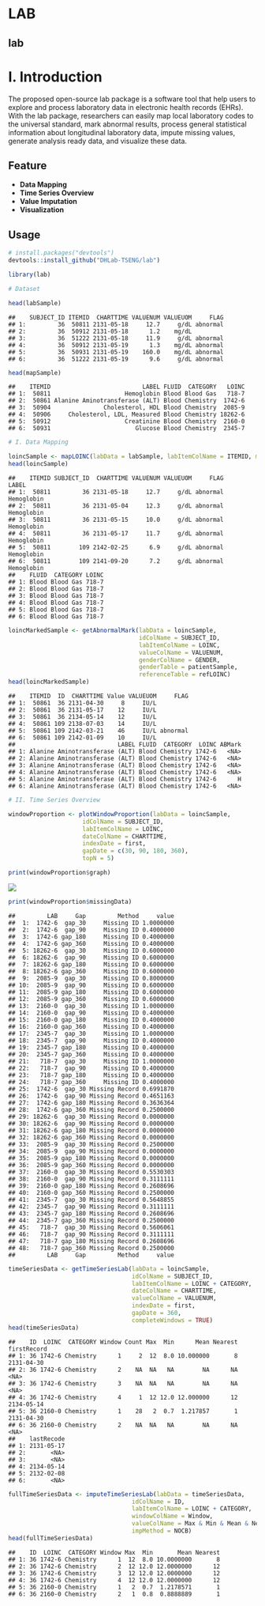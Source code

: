LAB
================

## lab

# I. Introduction

The proposed open-source lab package is a software tool that help users
to explore and process laboratory data in electronic health records
(EHRs). With the lab package, researchers can easily map local
laboratory codes to the universal standard, mark abnormal results,
process general statistical information about longitudinal laboratory
data, impute missing values, generate analysis ready data, and visualize
these data.

## Feature

  - **Data Mapping**  
  - **Time Series Overview**
  - **Value Imputation**
  - **Visualization**

## Usage

``` r
# install.packages("devtools")
devtools::install_github("DHLab-TSENG/lab")
```

``` r
library(lab)

# Dataset

head(labSample)
```

    ##    SUBJECT_ID ITEMID  CHARTTIME VALUENUM VALUEUOM     FLAG
    ## 1:         36  50811 2131-05-18     12.7     g/dL abnormal
    ## 2:         36  50912 2131-05-18      1.2    mg/dL         
    ## 3:         36  51222 2131-05-18     11.9     g/dL abnormal
    ## 4:         36  50912 2131-05-19      1.3    mg/dL abnormal
    ## 5:         36  50931 2131-05-19    160.0    mg/dL abnormal
    ## 6:         36  51222 2131-05-19      9.6     g/dL abnormal

``` r
head(mapSample)
```

    ##    ITEMID                          LABEL FLUID  CATEGORY   LOINC
    ## 1:  50811                     Hemoglobin Blood Blood Gas   718-7
    ## 2:  50861 Alanine Aminotransferase (ALT) Blood Chemistry  1742-6
    ## 3:  50904               Cholesterol, HDL Blood Chemistry  2085-9
    ## 4:  50906     Cholesterol, LDL, Measured Blood Chemistry 18262-6
    ## 5:  50912                     Creatinine Blood Chemistry  2160-0
    ## 6:  50931                        Glucose Blood Chemistry  2345-7

``` r
# I. Data Mapping

loincSample <- mapLOINC(labData = labSample, labItemColName = ITEMID, mappingTable = mapSample)
head(loincSample)
```

    ##    ITEMID SUBJECT_ID  CHARTTIME VALUENUM VALUEUOM     FLAG      LABEL
    ## 1:  50811         36 2131-05-18     12.7     g/dL abnormal Hemoglobin
    ## 2:  50811         36 2131-05-04     12.3     g/dL abnormal Hemoglobin
    ## 3:  50811         36 2131-05-15     10.0     g/dL abnormal Hemoglobin
    ## 4:  50811         36 2131-05-17     11.7     g/dL abnormal Hemoglobin
    ## 5:  50811        109 2142-02-25      6.9     g/dL abnormal Hemoglobin
    ## 6:  50811        109 2141-09-20      7.2     g/dL abnormal Hemoglobin
    ##    FLUID  CATEGORY LOINC
    ## 1: Blood Blood Gas 718-7
    ## 2: Blood Blood Gas 718-7
    ## 3: Blood Blood Gas 718-7
    ## 4: Blood Blood Gas 718-7
    ## 5: Blood Blood Gas 718-7
    ## 6: Blood Blood Gas 718-7

``` r
loincMarkedSample <- getAbnormalMark(labData = loincSample, 
                                     idColName = SUBJECT_ID,
                                     labItemColName = LOINC, 
                                     valueColName = VALUENUM, 
                                     genderColName = GENDER,
                                     genderTable = patientSample,
                                     referenceTable = refLOINC)
head(loincMarkedSample)
```

    ##    ITEMID  ID  CHARTTIME Value VALUEUOM     FLAG
    ## 1:  50861  36 2131-04-30     8     IU/L         
    ## 2:  50861  36 2131-05-17    12     IU/L         
    ## 3:  50861  36 2134-05-14    12     IU/L         
    ## 4:  50861 109 2138-07-03    14     IU/L         
    ## 5:  50861 109 2142-03-21    46     IU/L abnormal
    ## 6:  50861 109 2142-01-09    10     IU/L         
    ##                             LABEL FLUID  CATEGORY  LOINC ABMark
    ## 1: Alanine Aminotransferase (ALT) Blood Chemistry 1742-6   <NA>
    ## 2: Alanine Aminotransferase (ALT) Blood Chemistry 1742-6   <NA>
    ## 3: Alanine Aminotransferase (ALT) Blood Chemistry 1742-6   <NA>
    ## 4: Alanine Aminotransferase (ALT) Blood Chemistry 1742-6   <NA>
    ## 5: Alanine Aminotransferase (ALT) Blood Chemistry 1742-6      H
    ## 6: Alanine Aminotransferase (ALT) Blood Chemistry 1742-6   <NA>

``` r
# II. Time Series Overview

windowProportion <- plotWindowProportion(labData = loincSample, 
                     idColName = SUBJECT_ID, 
                     labItemColName = LOINC, 
                     dateColName = CHARTTIME, 
                     indexDate = first, 
                     gapDate = c(30, 90, 180, 360), 
                     topN = 5)

print(windowProportion$graph)
```

![](README_files/figure-gfm/unnamed-chunk-1-1.png)<!-- -->

``` r
print(windowProportion$missingData)
```

    ##         LAB     Gap         Method     value
    ##  1:  1742-6  gap_30     Missing ID 1.0000000
    ##  2:  1742-6  gap_90     Missing ID 0.4000000
    ##  3:  1742-6 gap_180     Missing ID 0.4000000
    ##  4:  1742-6 gap_360     Missing ID 0.4000000
    ##  5: 18262-6  gap_30     Missing ID 0.6000000
    ##  6: 18262-6  gap_90     Missing ID 0.6000000
    ##  7: 18262-6 gap_180     Missing ID 0.6000000
    ##  8: 18262-6 gap_360     Missing ID 0.6000000
    ##  9:  2085-9  gap_30     Missing ID 0.8000000
    ## 10:  2085-9  gap_90     Missing ID 0.6000000
    ## 11:  2085-9 gap_180     Missing ID 0.6000000
    ## 12:  2085-9 gap_360     Missing ID 0.6000000
    ## 13:  2160-0  gap_30     Missing ID 1.0000000
    ## 14:  2160-0  gap_90     Missing ID 0.4000000
    ## 15:  2160-0 gap_180     Missing ID 0.4000000
    ## 16:  2160-0 gap_360     Missing ID 0.4000000
    ## 17:  2345-7  gap_30     Missing ID 1.0000000
    ## 18:  2345-7  gap_90     Missing ID 0.4000000
    ## 19:  2345-7 gap_180     Missing ID 0.4000000
    ## 20:  2345-7 gap_360     Missing ID 0.4000000
    ## 21:   718-7  gap_30     Missing ID 1.0000000
    ## 22:   718-7  gap_90     Missing ID 0.4000000
    ## 23:   718-7 gap_180     Missing ID 0.4000000
    ## 24:   718-7 gap_360     Missing ID 0.4000000
    ## 25:  1742-6  gap_30 Missing Record 0.6991870
    ## 26:  1742-6  gap_90 Missing Record 0.4651163
    ## 27:  1742-6 gap_180 Missing Record 0.3636364
    ## 28:  1742-6 gap_360 Missing Record 0.2500000
    ## 29: 18262-6  gap_30 Missing Record 0.0000000
    ## 30: 18262-6  gap_90 Missing Record 0.0000000
    ## 31: 18262-6 gap_180 Missing Record 0.0000000
    ## 32: 18262-6 gap_360 Missing Record 0.0000000
    ## 33:  2085-9  gap_30 Missing Record 0.2500000
    ## 34:  2085-9  gap_90 Missing Record 0.0000000
    ## 35:  2085-9 gap_180 Missing Record 0.0000000
    ## 36:  2085-9 gap_360 Missing Record 0.0000000
    ## 37:  2160-0  gap_30 Missing Record 0.5530303
    ## 38:  2160-0  gap_90 Missing Record 0.3111111
    ## 39:  2160-0 gap_180 Missing Record 0.2608696
    ## 40:  2160-0 gap_360 Missing Record 0.2500000
    ## 41:  2345-7  gap_30 Missing Record 0.5648855
    ## 42:  2345-7  gap_90 Missing Record 0.3111111
    ## 43:  2345-7 gap_180 Missing Record 0.2608696
    ## 44:  2345-7 gap_360 Missing Record 0.2500000
    ## 45:   718-7  gap_30 Missing Record 0.5606061
    ## 46:   718-7  gap_90 Missing Record 0.3111111
    ## 47:   718-7 gap_180 Missing Record 0.2608696
    ## 48:   718-7 gap_360 Missing Record 0.2500000
    ##         LAB     Gap         Method     value

``` r
timeSeriesData <- getTimeSeriesLab(labData = loincSample,
                                   idColName = SUBJECT_ID,
                                   labItemColName = LOINC + CATEGORY,
                                   dateColName = CHARTTIME,
                                   valueColName = VALUENUM,
                                   indexDate = first,
                                   gapDate = 360,
                                   completeWindows = TRUE)
head(timeSeriesData)
```

    ##    ID  LOINC  CATEGORY Window Count Max  Min      Mean Nearest firstRecord
    ## 1: 36 1742-6 Chemistry      1     2  12  8.0 10.000000       8  2131-04-30
    ## 2: 36 1742-6 Chemistry      2    NA  NA   NA        NA      NA        <NA>
    ## 3: 36 1742-6 Chemistry      3    NA  NA   NA        NA      NA        <NA>
    ## 4: 36 1742-6 Chemistry      4     1  12 12.0 12.000000      12  2134-05-14
    ## 5: 36 2160-0 Chemistry      1    28   2  0.7  1.217857       1  2131-04-30
    ## 6: 36 2160-0 Chemistry      2    NA  NA   NA        NA      NA        <NA>
    ##    lastRecode
    ## 1: 2131-05-17
    ## 2:       <NA>
    ## 3:       <NA>
    ## 4: 2134-05-14
    ## 5: 2132-02-08
    ## 6:       <NA>

``` r
fullTimeSeriesData <- imputeTimeSeriesLab(labData = timeSeriesData,
                                   idColName = ID,
                                   labItemColName = LOINC + CATEGORY,
                                   windowColName = Window,
                                   valueColName = Max & Min & Mean & Nearest,
                                   impMethod = NOCB)
head(fullTimeSeriesData)
```

    ##    ID  LOINC  CATEGORY Window Max  Min       Mean Nearest
    ## 1: 36 1742-6 Chemistry      1  12  8.0 10.0000000       8
    ## 2: 36 1742-6 Chemistry      2  12 12.0 12.0000000      12
    ## 3: 36 1742-6 Chemistry      3  12 12.0 12.0000000      12
    ## 4: 36 1742-6 Chemistry      4  12 12.0 12.0000000      12
    ## 5: 36 2160-0 Chemistry      1   2  0.7  1.2178571       1
    ## 6: 36 2160-0 Chemistry      2   1  0.8  0.8888889       1

<!-- ## Visulization -->

<!-- The plot -->

<!-- ```{r pressure, echo=FALSE} -->

<!-- plot(pressure) -->

<!-- ``` -->
